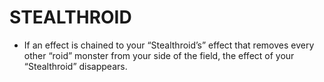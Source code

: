 # STEALTHROID

*   If an effect is chained to your “Stealthroid’s” effect that removes every other “roid” monster from your side of the field, the effect of your “Stealthroid” disappears.
